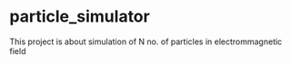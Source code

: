 # particle_simulator
This project is about simulation of N no. of particles in electrommagnetic field
